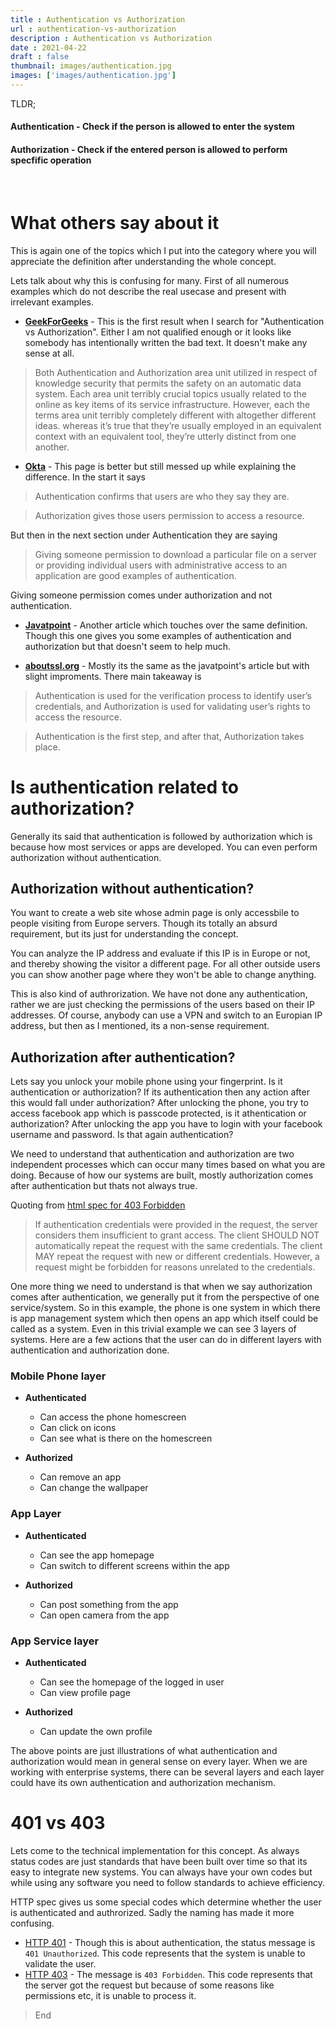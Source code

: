 ```yaml
---
title : Authentication vs Authorization
url : authentication-vs-authorization
description : Authentication vs Authorization
date : 2021-04-22
draft : false
thumbnail: images/authentication.jpg
images: ['images/authentication.jpg']
---
```


TLDR;
#### **Authentication** - Check if the person is allowed to enter the system
#### **Authorization** - Check if the entered person is allowed to perform specfific operation

<br/>

# What others say about it

This is again one of the topics which I put into the category where you will appreciate the definition after understanding the whole concept.

Lets talk about why this is confusing for many. First of all numerous examples which do not describe the real usecase and present with irrelevant examples.

* **[GeekForGeeks](https://www.geeksforgeeks.org/difference-between-authentication-and-authorization/)** - This is the first result when I search for "Authentication vs Authorization". Either I am not qualified enough or it looks like somebody has intentionally written the bad text. It doesn't make any sense at all.

> Both Authentication and Authorization area unit utilized in respect of knowledge security that permits the safety on an automatic data system. Each area unit terribly crucial topics usually related to the online as key items of its service infrastructure. However, each the terms area unit terribly completely different with altogether different ideas. whereas it’s true that they’re usually employed in an equivalent context with an equivalent tool, they’re utterly distinct from one another.

* **[Okta](https://www.okta.com/identity-101/authentication-vs-authorization/)** - This page is better but still messed up while explaining the difference. In the start it says

> Authentication confirms that users are who they say they are. 

> Authorization gives those users permission to access a resource.

But then in the next section under Authentication they are saying

> Giving someone permission to download a particular file on a server or providing individual users with administrative access to an application are good examples of authentication.

Giving someone permission comes under authorization and not authentication.

* **[Javatpoint](https://www.javatpoint.com/authentication-vs-authorization)** - Another article which touches over the same definition. Though this one gives you some examples of authentication and authorization but that doesn't seem to help much.

* **[aboutssl.org](https://aboutssl.org/authentication-vs-authorization/)** - Mostly its the same as the javatpoint's article but with slight improments. There main takeaway is 

> Authentication is used for the verification process to identify user’s credentials, and Authorization is used for validating user’s rights to access the resource. 

> Authentication is the first step, and after that, Authorization takes place.

# Is authentication related to authorization?

Generally its said that authentication is followed by authorization which is because how most services or apps are developed. You can even perform authorization without authentication.

## Authorization without authentication? 
You want to create a web site whose admin page is only accessbile to people visiting from Europe servers. Though its totally an absurd requirement, but its just for understanding the concept.

You can analyze the IP address and evaluate if this IP is in Europe or not, and thereby showing the visitor a different page. For all other outside users you can show another page where they won't be able to change anything.

This is also kind of authrorization. We have not done any authentication, rather we are just checking the permissions of the users based on their IP addresses. Of course, anybody can use a VPN and switch to an Europian IP address, but then as I mentioned, its a non-sense requirement.

## Authorization after authentication?
Lets say you unlock your mobile phone using your fingerprint. Is it authentication or authorization? If its authentication then any action after this would fall under authorization? After unlocking the phone, you try to access facebook app which is passcode protected, is it athentication or authorization? After unlocking the app you have to login with your facebook username and password. Is that again authentication?

We need to understand that authentication and authorization are two independent processes which can occur many times based on what you are doing. Because of how our systems are built, mostly authorization comes after authentication but thats not always true.

Quoting from [html spec for 403 Forbidden](https://tools.ietf.org/html/rfc7231#section-6.5.3)

> If authentication credentials were provided in the request, the server considers them insufficient to grant access.  The client SHOULD NOT automatically repeat the request with the same credentials.  The client MAY repeat the request with new or different credentials.  However, a request might be forbidden for reasons unrelated to the credentials.

One more thing we need to understand is that when we say authorization comes after authentication, we generally put it from the perspective of one service/system. So in this example, the phone is one system in which there is app management system which then opens an app which itself could be called as a system. Even in this trivial example we can see 3 layers of systems. Here are a few actions that the user can do in different layers with authentication and authorization done.

### Mobile Phone layer
* **Authenticated**
  * Can access the phone homescreen
  * Can click on icons
  * Can see what is there on the homescreen

* **Authorized**
  * Can remove an app
  * Can change the wallpaper
  
### App Layer
* **Authenticated** 
  * Can see the app homepage
  * Can switch to different screens within the app

* **Authorized**
  * Can post something from the app
  * Can open camera from the app

### App Service layer
* **Authenticated**
  * Can see the homepage of the logged in user
  * Can view profile page

* **Authorized**
  * Can update the own profile

The above points are just illustrations of what authentication and authorization would mean in general sense on every layer. When we are working with enterprise systems, there can be several layers and each layer could have its own authentication and authorization mechanism.

# 401 vs 403
Lets come to the technical implementation for this concept. As always status codes are just standards that have been built over time so that its easy to integrate new systems. You can always have your own codes but while using any software you need to follow standards to achieve efficiency.

HTTP spec gives us some special codes which determine whether the user is authenticated and authrorized. Sadly the naming has made it more confusing.

* [HTTP 401](https://tools.ietf.org/html/rfc7235#section-3.1) - Though this is about authentication, the status message is `401 Unauthorized`. This code represents that the system is unable to validate the user.
* [HTTP 403](https://tools.ietf.org/html/rfc7231#section-6.5.3) - The message is `403 Forbidden`. This code represents that the server got the request but because of some reasons like permissions etc, it is unable to process it.

> End

